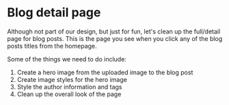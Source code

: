 # Blog detail page

Although not part of our design, but just for fun, let's clean up the full/detail page for blog posts.  This is the page you see when you click any of the blog posts titles from the homepage.

Some of the things we need to do include:

1. Create a hero image from the uploaded image to the blog post
2. Create image styles for the hero image
3. Style the author information and tags
4. Clean up the overall look of the page
